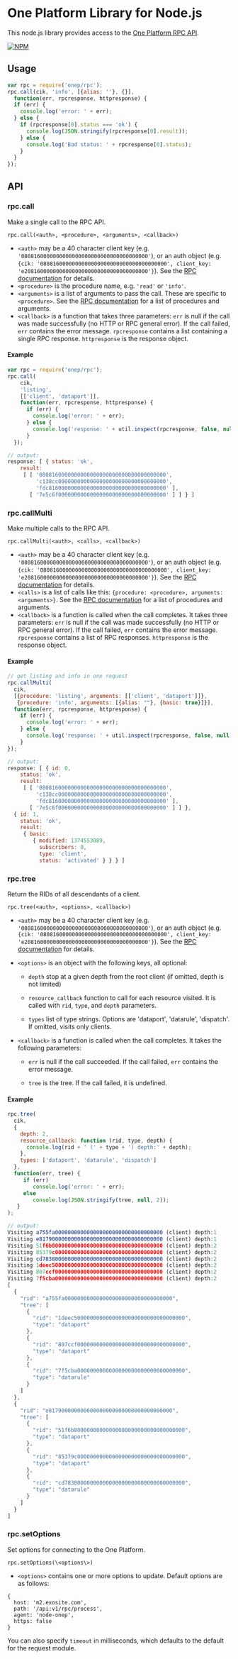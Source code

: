 # One Platform Library for Node.js

This node.js library provides access to the [One Platform RPC API](https://github.com/exosite/api/tree/master/rpc).

[![NPM](https://nodei.co/npm/onep.png)](https://nodei.co/npm/onep/) 


## Usage 

```javascript
var rpc = require('onep/rpc');
rpc.call(cik, 'info', [{alias: ''}, {}],
  function(err, rpcresponse, httpresponse) {
  if (err) {
    console.log('error: ' + err);  
  } else {
    if (rpcresponse[0].status === 'ok') {
      console.log(JSON.stringify(rpcresponse[0].result));
    } else {
      console.log('Bad status: ' + rpcresponse[0].status);
    }
  }
});
``` 

## API

### rpc.call

Make a single call to the RPC API. 

```
rpc.call(<auth>, <procedure>, <arguments>, <callback>)
```

- `<auth>` may be a 40 character client key (e.g. `'0808160000000000000000000000000000000000'`), or an auth object (e.g. `{cik: '0808160000000000000000000000000000000000', client_key: 'e208160000000000000000000000000000000000'}`). See the [RPC documentation](https://github.com/exosite/api/tree/master/rpc#authentication) for details.
- `<procedure>` is the procedure name, e.g. `'read'` or `'info'`. 
- `<arguments>` is a list of arguments to pass the call. These are specific to `<procedure>`. See the [RPC documentation](https://github.com/exosite/api/tree/master/rpc#procedures) for a list of procedures and arguments.
- `<callback>` is a function that takes three parameters: 
    `err` is null if the call was made successfully (no HTTP or RPC general error). If the call failed, `err` contains the error message.
    `rpcresponse` contains a list containing a single RPC response. 
    `httpresponse` is the response object.

#### Example

```javascript
var rpc = require('onep/rpc');
rpc.call(
    cik,
    'listing',
    [['client', 'dataport']],
    function(err, rpcresponse, httpresponse) {
      if (err) {
        console.log('error: ' + err);
      } else {
        console.log('response: ' + util.inspect(rpcresponse, false, null));
      }
  });

// output: 
response: [ { status: 'ok',
    result: 
     [ [ '0808160000000000000000000000000000000000',
         'c138cc0000000000000000000000000000000000',
         'fdc8160000000000000000000000000000000000' ],
       [ '7e5c6f0000000000000000000000000000000000' ] ] } ]
```

### rpc.callMulti

Make multiple calls to the RPC API. 

```
rpc.callMulti(<auth>, <calls>, <callback>)
```

- `<auth>` may be a 40 character client key (e.g. `'0808160000000000000000000000000000000000'`), or an auth object (e.g. `{cik: '0808160000000000000000000000000000000000', client_key: 'e208160000000000000000000000000000000000'}`). See the [RPC documentation](https://github.com/exosite/api/tree/master/rpc#authentication) for details.
- `<calls>` is a list of calls like this: `{procedure: <procedure>, arguments: <arguments>}`. See the [RPC documentation](https://github.com/exosite/api/tree/master/rpc#procedures) for a list of procedures and arguments.
- `<callback>` is a function is called when the call completes. It takes three parameters: 
    `err` is null if the call was made successfully (no HTTP or RPC general error). If the call failed, `err` contains the error message.
    `rpcresponse` contains a list of RPC responses. 
    `httpresponse` is the response object.

#### Example

```javascript
// get listing and info in one request
rpc.callMulti(
  cik,
  [{procedure: 'listing', arguments: [['client', 'dataport']]},
   {procedure: 'info', arguments: [{alias: ""}, {basic: true}]}],
  function(err, rpcresponse, httpresponse) {
    if (err) {
      console.log('error: ' + err);
    } else {
      console.log('response: ' + util.inspect(rpcresponse, false, null));
    }
});

// output:
response: [ { id: 0,
    status: 'ok',
    result: 
     [ [ '0808160000000000000000000000000000000000',
         'c138cc0000000000000000000000000000000000',
         'fdc8160000000000000000000000000000000000' ],
       [ '7e5c6f0000000000000000000000000000000000' ] ] },
  { id: 1,
    status: 'ok',
    result: 
     { basic: 
        { modified: 1374553089,
          subscribers: 0,
          type: 'client',
          status: 'activated' } } } ]
```

### rpc.tree

Return the RIDs of all descendants of a client.

```
rpc.tree(<auth>, <options>, <callback>)
```

- `<auth>` may be a 40 character client key (e.g. `'0808160000000000000000000000000000000000'`), or an auth object (e.g. `{cik: '0808160000000000000000000000000000000000', client_key: 'e208160000000000000000000000000000000000'}`). See the [RPC documentation](https://github.com/exosite/api/tree/master/rpc#authentication) for details.
- `<options>` is an object with the following keys, all optional:

    - `depth`              stop at a given depth from the root client (if omitted, depth is not limited)

    - `resource_callback`  function to call for each resource visited. It is called with `rid`, `type`, and `depth` parameters.

    - `types`              list of type strings. Options are 'dataport', 'datarule', 'dispatch'. If omitted, visits only clients.

- `<callback>` is a function is called when the call completes. It takes the following parameters: 

    - `err` is null if the call succeeded. If the call failed, `err` contains the error message.

    - `tree` is the tree. If the call failed, it is undefined.

#### Example

```javascript
rpc.tree(
  cik,
  {
    depth: 2,
    resource_callback: function (rid, type, depth) {
      console.log(rid + ' (' + type + ') depth:' + depth);
    },
    types: ['dataport', 'datarule', 'dispatch']
  },
  function(err, tree) { 
     if (err) 
        console.log('error: ' + err);
     else 
        console.log(JSON.stringify(tree, null, 2));
   }
);

// output:
Visiting a755fa0000000000000000000000000000000000 (client) depth:1
Visiting e817900000000000000000000000000000000000 (client) depth:1
Visiting 51f6b80000000000000000000000000000000000 (client) depth:2
Visiting 85379c0000000000000000000000000000000000 (client) depth:2
Visiting cd78380000000000000000000000000000000000 (client) depth:2
Visiting 1deec50000000000000000000000000000000000 (client) depth:2
Visiting 807ccf0000000000000000000000000000000000 (client) depth:2
Visiting 7f5cba0000000000000000000000000000000000 (client) depth:2
[
  {
    "rid": "a755fa0000000000000000000000000000000000",
    "tree": [
      {
        "rid": "1deec50000000000000000000000000000000000",
        "type": "dataport"
      },
      {
        "rid": "807ccf0000000000000000000000000000000000",
        "type": "dataport"
      },
      {
        "rid": "7f5cba0000000000000000000000000000000000",
        "type": "datarule"
      }
    ]
  },
  {
    "rid": "e817900000000000000000000000000000000000",
    "tree": [
      {
        "rid": "51f6b80000000000000000000000000000000000",
        "type": "dataport"
      },
      {
        "rid": "85379c0000000000000000000000000000000000",
        "type": "dataport"
      },
      {
        "rid": "cd78380000000000000000000000000000000000",
        "type": "datarule"
      }
    ]
  }
]
```

### rpc.setOptions

Set options for connecting to the One Platform.

```
rpc.setOptions(\<options\>)
```

- `<options>` contains one or more options to update. Default options are as follows:

```
{
  host: 'm2.exosite.com',
  path: '/api:v1/rpc/process',
  agent: 'node-onep',
  https: false 
}
```

You can also specify `timeout` in milliseconds, which defaults to the default for the request module.
